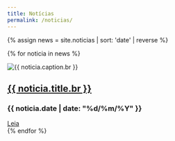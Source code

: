 ```yaml
---
title: Notícias
permalink: /noticias/
---
```


{% assign news = site.noticias | sort: 'date' | reverse %}

{% for noticia in news %}
<div class="card w-100 my-2">
  <div class="card-body">
    <div class="col-md-5 float-md-right mb-2">
      <img class="shadow rounded w-100" src="{{site.baseurl}}{{ noticia.image }}" alt="{{ noticia.caption.br }}">
    </div>
    <a class="stretched-link" href="{{site.baseurl}}{{ noticia.url }}"><h2 style="text-align:left">{{ noticia.title.br }}</h2></a>
    <h3>{{ noticia.date | date: "%d/%m/%Y" }}</h3>
    <a class="btn btn-lg btn-primary" href="{{site.baseurl}}{{ noticia.url }}">Leia</a>
  </div>
</div>
{% endfor %}
